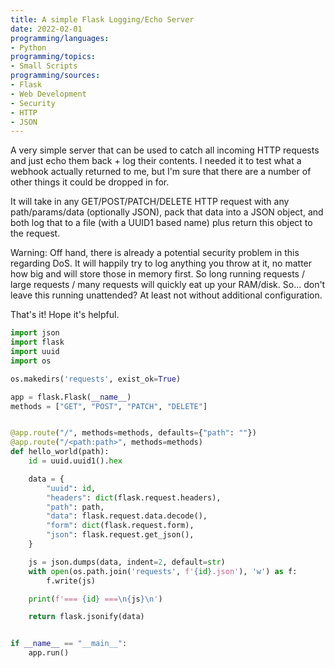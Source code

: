 ```yaml
---
title: A simple Flask Logging/Echo Server
date: 2022-02-01
programming/languages:
- Python
programming/topics:
- Small Scripts
programming/sources:
- Flask
- Web Development
- Security
- HTTP
- JSON
---
```

A very simple server that can be used to catch all incoming HTTP requests and just echo them back + log their contents. I needed it to test what a webhook actually returned to me, but I'm sure that there are a number of other things it could be dropped in for. 

It will take in any GET/POST/PATCH/DELETE HTTP request with any path/params/data (optionally JSON), pack that data into a JSON object, and both log that to a file (with a UUID1 based name) plus return this object to the request. 

Warning: Off hand, there is already a potential security problem in this regarding DoS. It will happily try to log anything you throw at it, no matter how big and will store those in memory first. So long running requests / large requests / many requests will quickly eat up your RAM/disk. So... don't leave this running unattended? At least not without additional configuration. 

That's it! Hope it's helpful. 

<!--more-->

```python
import json
import flask
import uuid
import os

os.makedirs('requests', exist_ok=True)

app = flask.Flask(__name__)
methods = ["GET", "POST", "PATCH", "DELETE"]


@app.route("/", methods=methods, defaults={"path": ""})
@app.route("/<path:path>", methods=methods)
def hello_world(path):
    id = uuid.uuid1().hex

    data = {
        "uuid": id,
        "headers": dict(flask.request.headers),
        "path": path,
        "data": flask.request.data.decode(),
        "form": dict(flask.request.form),
        "json": flask.request.get_json(),
    }

    js = json.dumps(data, indent=2, default=str)
    with open(os.path.join('requests', f'{id}.json'), 'w') as f:
        f.write(js)

    print(f'=== {id} ===\n{js}\n')

    return flask.jsonify(data)


if __name__ == "__main__":
    app.run()
```